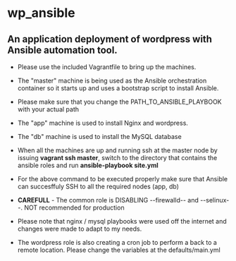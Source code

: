 # wp_ansible
## An application deployment of wordpress with Ansible automation tool.
* Please use the included Vagrantfile to bring up the machines.

* The "master" machine is being used as the Ansible orchestration container so it starts up and uses a bootstrap script to install Ansible. 
* Please make sure that you change the PATH_TO_ANSIBLE_PLAYBOOK with your actual path 
* The "app" machine is used to install Nginx and wordpress.
* The "db" machine is used to install the MySQL database 

* When all the machines are up and running ssh at the master node by issuing **vagrant ssh master**, switch to the directory that contains the ansible roles and run **ansible-playbook site.yml**

* For the above command to be executed properly make sure that Ansible can succesffuly SSH to all the required nodes (app, db)

* **CAREFULL** - The common role is DISABLING --firewalld-- and --selinux--. NOT recommended for production

* Please note that nginx / mysql playbooks were used off the internet and changes were made to adapt to my needs.

* The wordpress role is also creating a cron job to perform a back to a remote location. Please change the variables at the defaults/main.yml

 
